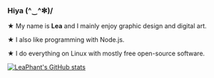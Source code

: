 ### Hiya (^‿^✼)/ 

★ My name is **Lea** and I mainly enjoy graphic design and digital art. 

★ I also like programming with Node.js. 

★ I do everything on Linux with mostly free open-source software.

[![LeaPhant's GitHub stats](https://github-readme-stats-anuraghazra1.vercel.app/api?username=leaphant&custom_title=LeaPhant's+GitHub+Stats&show_icons=true&include_all_commits=true&hide_border=true&title_color=fc76bb&text_color=76bbfc&bg_color=00061e&icon_color=ffffff)](https://github.com/anuraghazra/github-readme-stats)
